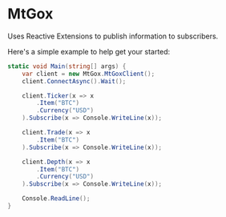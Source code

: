 MtGox
=====

Uses Reactive Extensions to publish information to subscribers.

Here's a simple example to help get your started:
```c#
static void Main(string[] args) {
    var client = new MtGox.MtGoxClient();
    client.ConnectAsync().Wait();

    client.Ticker(x => x
        .Item("BTC")
        .Currency("USD")
    ).Subscribe(x => Console.WriteLine(x));

    client.Trade(x => x
        .Item("BTC")
    ).Subscribe(x => Console.WriteLine(x));

    client.Depth(x => x
        .Item("BTC")
        .Currency("USD")
    ).Subscribe(x => Console.WriteLine(x));

    Console.ReadLine();
}
```
